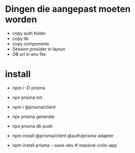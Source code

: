 # Dingen die aangepast moeten worden
- copy auth folder
- copy lib
- copy components
- Session provider in layout
- DB url in env file


# install 
- npm i -D prisma
- npx prisma init
- npm i @prisma/client
- npx prisma generate 
- npx prisma db push 

- npm install @prisma/client @auth/prisma-adapter
- npm install prisma --save-dev
#   m a s s i v e - c o l i n - a p p  
 